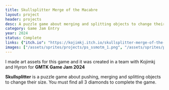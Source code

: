 ```yaml
---
title: Skullsplitter Merge of the Macabre
layout: project
header: projects
desc: A puzzle game about merging and splitting objects to change their size
category: Game Jam Entry
year: 2024
status: Complete
links: {"itch.io": "https://kojimkj.itch.io/skullsplitter-merge-of-the-macabre"}
images: ["/assets/sprites/projects/ps_ssmotm_1.png", "/assets/sprites/projects/ps_ssmotm_2.png"]
---
```

I made art assets for this game and it was created in a team with Kojimkj and Hyron for **GMTK Game Jam 2024**

**Skullsplitter** is a puzzle game about pushing, merging and splitting objects to change their size. You must find all 3 diamonds to complete the game.
